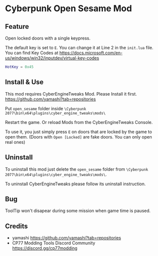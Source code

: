 # Cyberpunk Open Sesame Mod

## Feature

Open locked doors with a single keypress.

The default key is set to `E`. You can change it at Line 2 in the `init.lua` file. You can find Key Codes at https://docs.microsoft.com/en-us/windows/win32/inputdev/virtual-key-codes

```lua
HotKey = 0x45
```

## Install & Use

This mod requires CyberEngineTweaks Mod. Please Install it first. https://github.com/yamashi?tab=repositories

Put `open_sesame` folder inside `\Cyberpunk 2077\bin\x64\plugins\cyber_engine_tweaks\mods\`

Restart the game. Or reload Mods from the CyberEngineTweaks Console.

To use it, you just simply press `E` on doors that are locked by the game to open them. (Doors with `Open [Locked]` are fake doors. You can only open real ones)

## Uninstall

To uninstall this mod just delete the `open_sesame` folder from `\Cyberpunk 2077\bin\x64\plugins\cyber_engine_tweaks\mods\`.

To uninstall CyberEngineTweaks please follow its uninstall instruction.

## Bug

ToolTip won't disapear during some mission when game time is paused.

## Credits

- yamashi https://github.com/yamashi?tab=repositories
- CP77 Modding Tools Discord Community https://discord.gg/cp77modding
